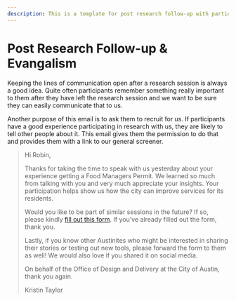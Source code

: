 ```yaml
---
description: This is a template for post research follow-up with participants.
---
```


# Post Research Follow-up & Evangalism

Keeping the lines of communication open after a research session is always a good idea. Quite often participants remember something really important to them after they have left the research session and we want to be sure they can easily communicate that to us. 

Another purpose of this email is to ask them to recruit for us. If participants have a good experience participating in research with us, they are likely to tell other people about it. This email gives them the permission to do that and provides them with a link to our general screener.

> Hi Robin,
>
> Thanks for taking the time to speak with us yesterday about your experience getting a Food Managers Permit. We learned so much from talking with you and very much appreciate your insights. Your participation helps show us how the city can improve services for its residents. 
>
> Would you like to be part of similar sessions in the future? If so, please kindly [fill out this form](https://docs.google.com/forms/d/e/1FAIpQLScEZa1kZM6Agyibq5L3y9JnFsV6hfNOaaSu8hq9FAPUnlmwqQ/viewform?usp=sf_link). If you’ve already filled out the form, thank you. 
>
> Lastly, if you know other Austinites who might be interested in sharing their stories or testing out new tools, please forward the form to them as well! We would also love if you shared it on social media. 
>
> On behalf of the Office of Design and Delivery at the City of Austin, thank you again.
>
> Kristin Taylor

  


